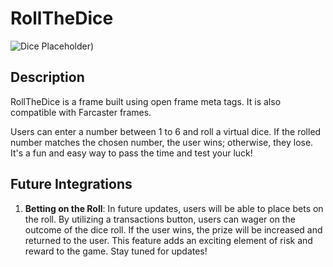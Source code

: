 # RollTheDice

![Dice Placeholder]((https://github.com/LeoFranklin015/XMTP-frames/blob/main/images/Screenshot%20(3).png?raw=true)))

## Description
RollTheDice is a frame built using open frame meta tags. It is also compatible with Farcaster frames.

Users can enter a number between 1 to 6 and roll a virtual dice. If the rolled number matches the chosen number, the user wins; otherwise, they lose. It's a fun and easy way to pass the time and test your luck!

## Future Integrations
1. **Betting on the Roll**: In future updates, users will be able to place bets on the roll. By utilizing a transactions button, users can wager on the outcome of the dice roll. If the user wins, the prize will be increased and returned to the user. This feature adds an exciting element of risk and reward to the game. Stay tuned for updates!

